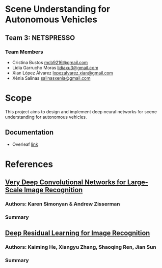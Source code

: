 # Scene Understanding for Autonomous Vehicles	

## Team 3: NETSPRESSO
### Team Members
 - Cristina Bustos <mcb9216@gmail.com>
 - Lidia Garrucho Moras <lidiaxu3@gmail.com>
 - Xian López Álvarez <lopezalvarez.xian@gmail.com>
 - Xènia Salinas <salinasxenia@gmail.com>

# Scope
This project aims to design and implement deep neural networks 
for scene understanding for autonomous vehicles.

## Documentation
 - Overleaf [link](https://www.overleaf.com/read/dndkxjrdrrzb)


# References


## [Very Deep Convolutional Networks for Large-Scale Image Recognition](https://arxiv.org/pdf/1409.1556.pdf)
### Authors: Karen Simonyan & Andrew Zisserman

### Summary


## [Deep Residual Learning for Image Recognition](https://arxiv.org/pdf/1512.03385.pdf)
### Authors: Kaiming He, Xiangyu Zhang, Shaoqing Ren, Jian Sun

### Summary